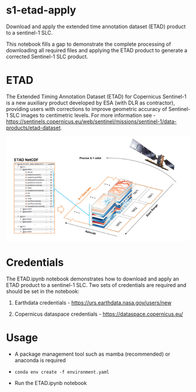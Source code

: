 # s1-etad-apply

Download and apply the extended time annotation dataset (ETAD) product to a sentinel-1 SLC. 

This notebook fills a gap to demonstrate the complete processing of downloading all required files and applying the ETAD product to generate a corrected Sentinel-1 SLC product.

  

# ETAD

  

The Extended Timing Annotation Dataset (ETAD) for Copernicus Sentinel-1 is a new auxiliary product developed by ESA (with DLR as contractor), providing users with corrections to improve geometric accuracy of Sentinel-1 SLC images to centimetric levels. For more information see - https://sentinels.copernicus.eu/web/sentinel/missions/sentinel-1/data-products/etad-dataset.

  
![ETAD NetCDF structure. Each product covers a complete Sentinel-1 data-take following the SLC product structure. The correction layers are regularly sampled 2-D grids with approximately 200 m resolution that are grouped at burst level. Credit ESA (https://sentinels.copernicus.eu/web/sentinel/missions/sentinel-1/data-products/etad-dataset)](./docs/etad.jpeg)
  

# Credentials

  

The ETAD.ipynb notebook demonstrates how to download and apply an ETAD product to a sentinel-1 SLC. Two sets of credentials are required and should be set in the notebook:


1) Earthdata credentials - https://urs.earthdata.nasa.gov/users/new

2) Copernicus dataspace credentials - https://dataspace.copernicus.eu/

  

# Usage

  

- A package management tool such as mamba (recommended) or anaconda is required

- ``conda env create -f environment.yaml``

- Run the ETAD.ipynb notebook